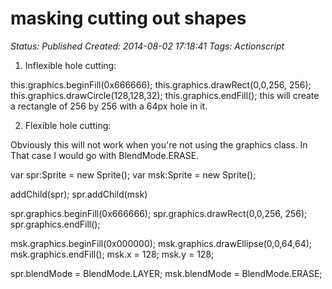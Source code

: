 # masking cutting out shapes

_Status: Published_
_Created: 2014-08-02 17:18:41_
_Tags: Actionscript_

1) Inflexible hole cutting:

this.graphics.beginFill(0x666666);
this.graphics.drawRect(0,0,256, 256);
this.graphics.drawCircle(128,128,32);
this.graphics.endFill();
this will create a rectangle of 256 by 256 with a 64px hole in it.

2) Flexible hole cutting:

Obviously this will not work when you're not using the graphics class. In That case I would go with BlendMode.ERASE.

var spr:Sprite = new Sprite();
var msk:Sprite = new Sprite();

addChild(spr);
spr.addChild(msk)

spr.graphics.beginFill(0x666666);
spr.graphics.drawRect(0,0,256, 256);
spr.graphics.endFill();

msk.graphics.beginFill(0x000000);
msk.graphics.drawEllipse(0,0,64,64);
msk.graphics.endFill();
msk.x = 128;
msk.y = 128;

spr.blendMode = BlendMode.LAYER;
msk.blendMode = BlendMode.ERASE;
